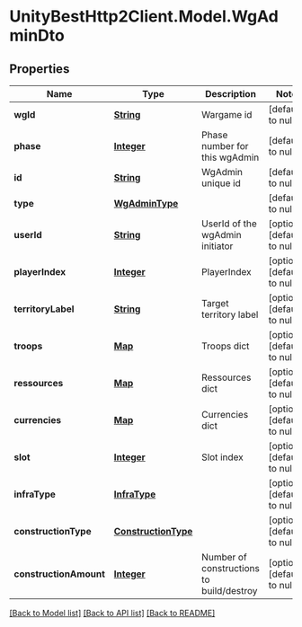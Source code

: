 # UnityBestHttp2Client.Model.WgAdminDto
## Properties

Name | Type | Description | Notes
------------ | ------------- | ------------- | -------------
**wgId** | [**String**](string.md) | Wargame id | [default to null]
**phase** | [**Integer**](integer.md) | Phase number for this wgAdmin | [default to null]
**id** | [**String**](string.md) | WgAdmin unique id | [default to null]
**type** | [**WgAdminType**](WgAdminType.md) |  | [default to null]
**userId** | [**String**](string.md) | UserId of the wgAdmin initiator | [optional] [default to null]
**playerIndex** | [**Integer**](integer.md) | PlayerIndex | [optional] [default to null]
**territoryLabel** | [**String**](string.md) | Target territory label | [optional] [default to null]
**troops** | [**Map**](integer.md) | Troops dict | [optional] [default to null]
**ressources** | [**Map**](integer.md) | Ressources dict | [optional] [default to null]
**currencies** | [**Map**](integer.md) | Currencies dict | [optional] [default to null]
**slot** | [**Integer**](integer.md) | Slot index | [optional] [default to null]
**infraType** | [**InfraType**](InfraType.md) |  | [optional] [default to null]
**constructionType** | [**ConstructionType**](ConstructionType.md) |  | [optional] [default to null]
**constructionAmount** | [**Integer**](integer.md) | Number of constructions to build/destroy | [optional] [default to null]

[[Back to Model list]](../README.md#documentation-for-models) [[Back to API list]](../README.md#documentation-for-api-endpoints) [[Back to README]](../README.md)

